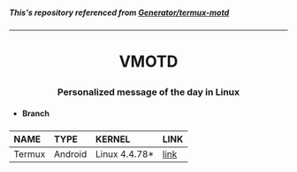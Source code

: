 ##### This's repository referenced from [Generator/termux-motd](https://github.com/Generator/termux-motd/tree/master)

---

# <p align="center"> VMOTD </p>
### <p align="center"> Personalized message of the day in Linux </p>

- #### Branch
### <p align="center">
| NAME | TYPE | KERNEL | LINK |
| :--- | :--- | :--- | :--- |
| Termux | Android | Linux 4.4.78* | [link](https://github.com/pro1tocol/VMOTD/tree/termux) |

</p>
